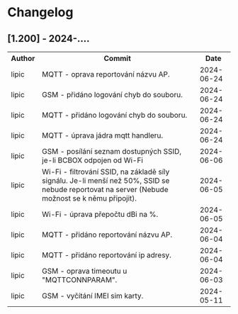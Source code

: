 # Changelog

## [1.200] - 2024-....

<table>
    <tr><th>Author</th><th>Commit</th><th>Date</th></tr>
    <tr><td>lipic </td><td> MQTT - oprava reportování názvu AP.</td><td>2024-06-24</td></tr>
    <tr><td>lipic </td><td> GSM - přidáno logování chyb do souboru.</td><td>2024-06-24</td></tr>
    <tr><td>lipic </td><td> MQTT - přidáno logování chyb do souboru.</td><td>2024-06-24</td></tr>
    <tr><td>lipic </td><td> MQTT - úprava jádra mqtt handleru.</td><td>2024-06-24</td></tr>
    <tr><td>lipic </td><td> GSM - posílání seznam dostupných SSID, je-li BCBOX odpojen od Wi-Fi</td><td>2024-06-06</td></tr>
    <tr><td>lipic </td><td> Wi-Fi - filtrování SSID, na základě síly signálu. Je-li menší než 50%, SSID se nebude reportovat na server (Nebude možnost se k němu připojit).</td><td>2024-06-05</td></tr>
    <tr><td>lipic </td><td> Wi-Fi - úprava přepočtu dBi na %.</td><td>2024-06-05</td></tr>
    <tr><td>lipic </td><td> MQTT - přidáno reportování názvu AP.</td><td>2024-06-04</td></tr>
    <tr><td>lipic </td><td> MQTT - přidáno reportování ip adresy.</td><td>2024-06-04</td></tr>
    <tr><td>lipic </td><td> GSM - oprava timeoutu u "MQTTCONNPARAM".</td><td>2024-06-03</td></tr>
    <tr><td>lipic </td><td> GSM - vyčítání IMEI sim karty.</td> <td>2024-05-11</td></tr>
</table>

